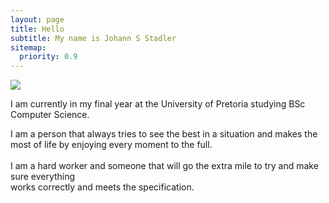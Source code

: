```yaml
---
layout: page
title: Hello
subtitle: My name is Johann S Stadler
sitemap:
  priority: 0.9
---
```


<img src="{{ '/assets/img/profile.jpg' | prepend: site.baseurl }}" id="about-img">

<div id="describe-text">
	<p>I am currently in my final year at the University of Pretoria studying BSc Computer Science. </p>
	<p>I am a person that always tries to see the best in a situation and makes the <br/>
		most of life by enjoying every moment to the full. <br/>
	<br/>
	I am a hard worker and someone that will go the extra mile to try and make sure everything <br/>
		works correctly and meets the specification. </p>
	
</div>
